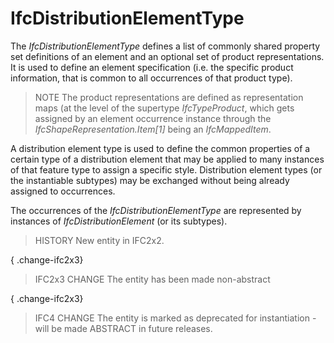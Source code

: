 # IfcDistributionElementType

The _IfcDistributionElementType_ defines a list of commonly shared property set definitions of an element and an optional set of product representations. It is used to define an element specification (i.e. the specific product information, that is common to all occurrences of that product type).<!-- end of definition -->

> NOTE The product representations are defined as representation maps (at the level of the supertype _IfcTypeProduct_, which gets assigned by an element occurrence instance through the _IfcShapeRepresentation.Item[1]_ being an _IfcMappedItem_.

A distribution element type is used to define the common properties of a certain type of a distribution element that may be applied to many instances of that feature type to assign a specific style. Distribution element types (or the instantiable subtypes) may be exchanged without being already assigned to occurrences.

The occurrences of the _IfcDistributionElementType_ are represented by instances of _IfcDistributionElement_ (or its subtypes).

> HISTORY New entity in IFC2x2.

{ .change-ifc2x3}
> IFC2x3 CHANGE The entity has been made non-abstract

{ .change-ifc2x3}
> IFC4 CHANGE The entity is marked as deprecated for instantiation - will be made ABSTRACT in future releases.
